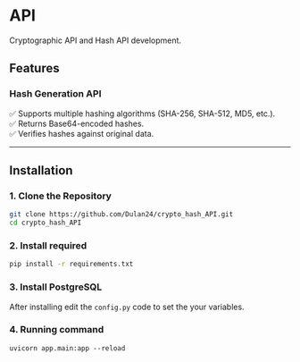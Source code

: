 # API  
Cryptographic API and Hash API development.

## Features  

### Hash Generation API
✅ Supports multiple hashing algorithms (SHA-256, SHA-512, MD5, etc.).  
✅ Returns Base64-encoded hashes.  
✅ Verifies hashes against original data.  

---

## Installation  
### 1. Clone the Repository  
```sh
git clone https://github.com/Dulan24/crypto_hash_API.git
cd crypto_hash_API
```
### 2. Install required 
```sh
pip install -r requirements.txt
```

### 3. Install PostgreSQL
After installing edit the ```config.py``` code to set the your variables.

### 4. Running command
```
uvicorn app.main:app --reload
```
